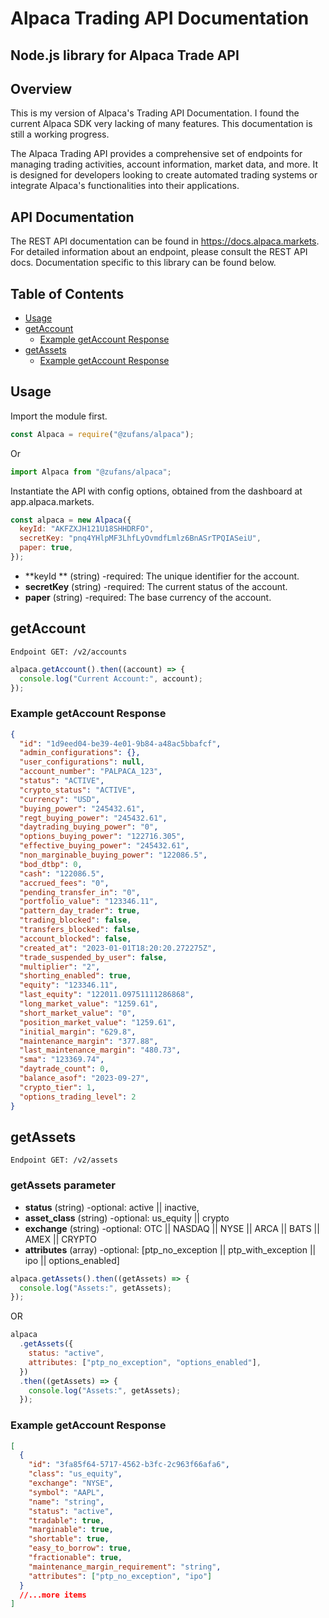 # Alpaca Trading API Documentation

## Node.js library for Alpaca Trade API

## Overview

This is my version of Alpaca's Trading API Documentation. I found the current Alpaca SDK very lacking of many features. This documentation is still a working progress.

The Alpaca Trading API provides a comprehensive set of endpoints for managing trading activities, account information, market data, and more. It is designed for developers looking to create automated trading systems or integrate Alpaca's functionalities into their applications.

## API Documentation

The REST API documentation can be found in https://docs.alpaca.markets. For detailed information about an endpoint, please consult the REST API docs. Documentation specific to this library can be found below.

## Table of Contents

- [Usage](#Usage)
- [getAccount](#getAccount)
  - [Example getAccount Response](#Example-getAccount-Response)
- [getAssets](#getAssets)
  - [Example getAccount Response](#Example-getAssets-Response)

## Usage

Import the module first.

```js
const Alpaca = require("@zufans/alpaca");
```

Or

```js
import Alpaca from "@zufans/alpaca";
```

Instantiate the API with config options, obtained from the dashboard at app.alpaca.markets.

```js
const alpaca = new Alpaca({
  keyId: "AKFZXJH121U18SHHDRFO",
  secretKey: "pnq4YHlpMF3LhfLyOvmdfLmlz6BnASrTPQIASeiU",
  paper: true,
});
```

- **keyId ** (string) -required: The unique identifier for the account.
- **secretKey** (string) -required: The current status of the account.
- **paper** (string) -required: The base currency of the account.

## getAccount

`Endpoint GET: /v2/accounts`

```js
alpaca.getAccount().then((account) => {
  console.log("Current Account:", account);
});
```

### Example getAccount Response

```json
{
  "id": "1d9eed04-be39-4e01-9b84-a48ac5bbafcf",
  "admin_configurations": {},
  "user_configurations": null,
  "account_number": "PALPACA_123",
  "status": "ACTIVE",
  "crypto_status": "ACTIVE",
  "currency": "USD",
  "buying_power": "245432.61",
  "regt_buying_power": "245432.61",
  "daytrading_buying_power": "0",
  "options_buying_power": "122716.305",
  "effective_buying_power": "245432.61",
  "non_marginable_buying_power": "122086.5",
  "bod_dtbp": 0,
  "cash": "122086.5",
  "accrued_fees": "0",
  "pending_transfer_in": "0",
  "portfolio_value": "123346.11",
  "pattern_day_trader": true,
  "trading_blocked": false,
  "transfers_blocked": false,
  "account_blocked": false,
  "created_at": "2023-01-01T18:20:20.272275Z",
  "trade_suspended_by_user": false,
  "multiplier": "2",
  "shorting_enabled": true,
  "equity": "123346.11",
  "last_equity": "122011.09751111286868",
  "long_market_value": "1259.61",
  "short_market_value": "0",
  "position_market_value": "1259.61",
  "initial_margin": "629.8",
  "maintenance_margin": "377.88",
  "last_maintenance_margin": "480.73",
  "sma": "123369.74",
  "daytrade_count": 0,
  "balance_asof": "2023-09-27",
  "crypto_tier": 1,
  "options_trading_level": 2
}
```

## getAssets

`Endpoint GET: /v2/assets`

### getAssets parameter

- **status** (string) -optional: active || inactive,
- **asset_class** (string) -optional: us_equity || crypto
- **exchange** (string) -optional: OTC || NASDAQ || NYSE || ARCA || BATS || AMEX || CRYPTO
- **attributes** (array) -optional: [ptp_no_exception || ptp_with_exception || ipo || options_enabled]

```js
alpaca.getAssets().then((getAssets) => {
  console.log("Assets:", getAssets);
});
```

OR

```js
alpaca
  .getAssets({
    status: "active",
    attributes: ["ptp_no_exception", "options_enabled"],
  })
  .then((getAssets) => {
    console.log("Assets:", getAssets);
  });
```

### Example getAccount Response

```json
[
  {
    "id": "3fa85f64-5717-4562-b3fc-2c963f66afa6",
    "class": "us_equity",
    "exchange": "NYSE",
    "symbol": "AAPL",
    "name": "string",
    "status": "active",
    "tradable": true,
    "marginable": true,
    "shortable": true,
    "easy_to_borrow": true,
    "fractionable": true,
    "maintenance_margin_requirement": "string",
    "attributes": ["ptp_no_exception", "ipo"]
  }
  //...more items
]
```
